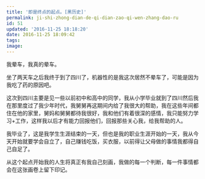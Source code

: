 ```yaml
---
title: '即是终点的起点。[黑历史]'
permalink: ji-shi-zhong-dian-de-qi-dian-zao-qi-wen-zhang-dao-ru
id: 51
updated: '2016-11-25 18:18:20'
date: 2016-11-25 18:09:42
tags:
image:
---
```


我晕车，我真的晕车。

坐了两天车之后我终于到了四川了，机器性的是我这次居然不晕车了，可能是因为我吃了药的原因吧。

这次到四川主要是见一些以前初中和高中的同学，我从小学毕业就到了四川然后我在那里度过了我少年时代，我舅舅再这期间内给了我很大的帮助，我在这些年间都住在他的家里，舅妈和舅舅都待我很好，我和他们有着很深的感情，我只能努力学习+工作，这样我以后才有能力回报他们，回报那些关心我，给我帮助的人。

我毕业了，这是我学生生涯结束的一天，但也是我的职业生涯开始的一天，我从今天开始就要学会自立了，自己赚钱吃饭，买衣服，以前得让父母做的事情我都得自己自足了。

从这个起点开始我的人生将真正有我自己刻画，我做的每一个判断，每一件事情都会在这张画卷上留下印记。